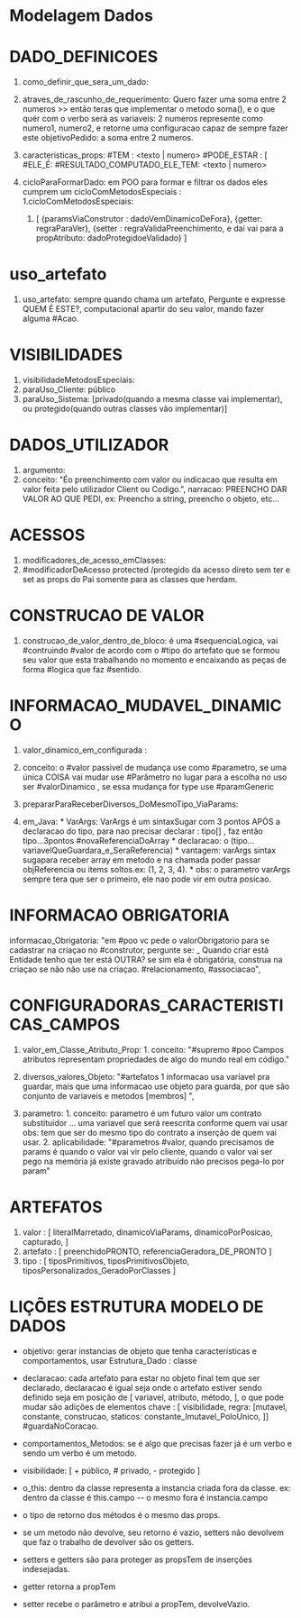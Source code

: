 # Modelagem Dados

# DADO_DEFINICOES
1. como_definir_que_sera_um_dado:
  1. atraves_de_rascunho_de_requerimento: Quero fazer uma soma entre 2 numeros >> então teras que implementar o metodo soma(), e o que quér com o verbo será as variaveis: 2 numeros represente como numero1, numero2, e retorne uma configuracao capaz de sempre fazer este objetivoPedido: a soma entre 2 numeros.

  2. caracteristicas_props:
    #TEM : <texto | numero>
    #PODE_ESTAR : <logico > [
    #ELE_É:  <enum>
    #RESULTADO_COMPUTADO_ELE_TEM: <texto | numero>

2. cicloParaFormarDado: em POO para formar e filtrar os dados eles cumprem um cicloComMetodosEspeciais :
  1.cicloComMetodosEspeciais:
    1. [
      {paramsViaConstrutor : dadoVemDinamicoDeFora},
      {getter: regraParaVer},
      {setter : regraValidaPreenchimento, e daí vai para a propAtributo: dadoProtegidoeValidado}
    ]


# uso_artefato
  1. uso_artefato: sempre quando chama um artefato, Pergunte e expresse QUEM É ESTE?, computacional apartir do seu valor, mando fazer alguma #Acao.


# VISIBILIDADES
1. visibilidadeMetodosEspeciais:
  1. paraUso_Cliente: público
  2. paraUso_Sistema: [privado(quando a mesma classe vai implementar), ou protegido(quando outras classes vão implementar)]

# DADOS_UTILIZADOR
1. argumento:
  1. conceito: "Éo preenchimento com valor ou indicacao que resulta em valor feita pelo utilizador Client ou Codigo.", narracao: PREENCHO DAR VALOR AO QUE PEDI, ex: Preencho a string, preencho o objeto, etc...

# ACESSOS
1. modificadores_de_acesso_emClasses:
  1. #modificadorDeAcesso protected /protegido da acesso direto sem ter e set as props do Pai somente para as classes que herdam.

# CONSTRUCAO DE VALOR
1. construcao_de_valor_dentro_de_bloco: é uma #sequenciaLogica, vai #contruindo #valor de acordo com o #tipo do artefato que se formou seu valor que esta trabalhando no momento e encaixando as peças de forma #logica que faz #sentido.


# INFORMACAO_MUDAVEL_DINAMICO
1. valor_dinamico_em_configurada :
  1. conceito:  o #valor passivel de mudança use como #parametro, se uma única COISA vai mudar use #Parâmetro no lugar para a escolha no uso  ser #valorDinamico ,  se essa mudança for type use #paramGeneric

1. prepararParaReceberDiversos_DoMesmoTipo_ViaParams:
  1. em_Java:
    * VarArgs: VarArgs é um sintaxSugar com 3 pontos APÓS a declaracao do tipo, para nao precisar declarar : tipo[] , faz então tipo...3pontos #novaReferenciaDoArray
    * declaracao: o (tipo... variavelQueGuardara_e_SeraReferencia)
    * vantagem: varArgs sintax sugapara receber array em metodo e na chamada poder passar objReferencia ou items soltos.ex: (1, 2, 3, 4).
    * obs: o parametro varArgs sempre tera que ser o primeiro, ele nao pode vir em outra posicao.


# INFORMACAO OBRIGATORIA
informacao_Obrigatoria: "em #poo vc pede o valorObrigatorio para se cadastrar na criaçao no #construtor, pergunte se: _ Quando criar está Entidade tenho que ter está OUTRA? se sim ela é obrigatória, construa na criaçao se não não use na criaçao. #relacionamento, #associacao",

# CONFIGURADORAS_CARACTERISTICAS_CAMPOS
  1. valor_em_Classe_Atributo_Prop:
    1. conceito: "#supremo #poo Campos atributos representam propriedades de algo do mundo real em código."
  1. diversos_valores_Objeto: "#artefatos 1 informacao usa variavel pra guardar, mais que uma informacao use objeto para guarda, por que são conjunto de variaveis e metodos [membros] ",

  2. parametro:
    1. conceito: parametro é um futuro valor um contrato substituidor ... uma variavel que será reescrita conforme quem vai usar obs: tem que ser do mesmo tipo do contrato a inserção de quem vai usar.
    2. aplicabilidade: "#parametros #valor, quando precisamos de params é quando o valor vai vir pelo cliente, quando o valor vai ser pego na memória já existe gravado atribuído não precisos pega-lo por param"

# ARTEFATOS
1. valor : [ literalMarretado, dinamicoViaParams, dinamicoPorPosicao, capturado,  ]
2. artefato : [ preenchidoPRONTO, referenciaGeradora_DE_PRONTO ]
3. tipo : [ tiposPrimitivos, tiposPrimitivosObjeto, tiposPersonalizados_GeradoPorClasses ]

# LIÇÕES ESTRUTURA MODELO DE DADOS

- objetivo: gerar instancias de objeto que tenha características e comportamentos, usar Estrutura_Dado : classe

- declaracao: cada artefato para estar no objeto final tem que ser declarado, declaracao é igual seja onde o artefato estiver sendo definido seja em posição de [ variavel, atributo, método, ], o que pode mudar são adições de elementos chave : [ visibilidade, regra: [mutavel, constante, construcao, staticos: constante_Imutavel_PoloUnico,  ]] #guardaNoCoracao.

- comportamentos_Metodos: se  é algo que precisas fazer já é um verbo e sendo um verbo é um metodo.

- visibilidade: [ + público, # privado, - protegido ]

- o_this: dentro da classe representa a instancia criada fora da classe. ex: dentro da classe é this.campo -- o mesmo fora é instancia.campo

- o tipo de retorno dos métodos é o mesmo das props.

- se um metodo não devolve, seu retorno é vazio, setters não devolvem que faz o trabalho de devolver são os getters.

- setters e getters são para proteger as propsTem de inserções indesejadas.

- getter retorna a propTem

- setter recebe o parâmetro e atribui a propTem, devolveVazio.

